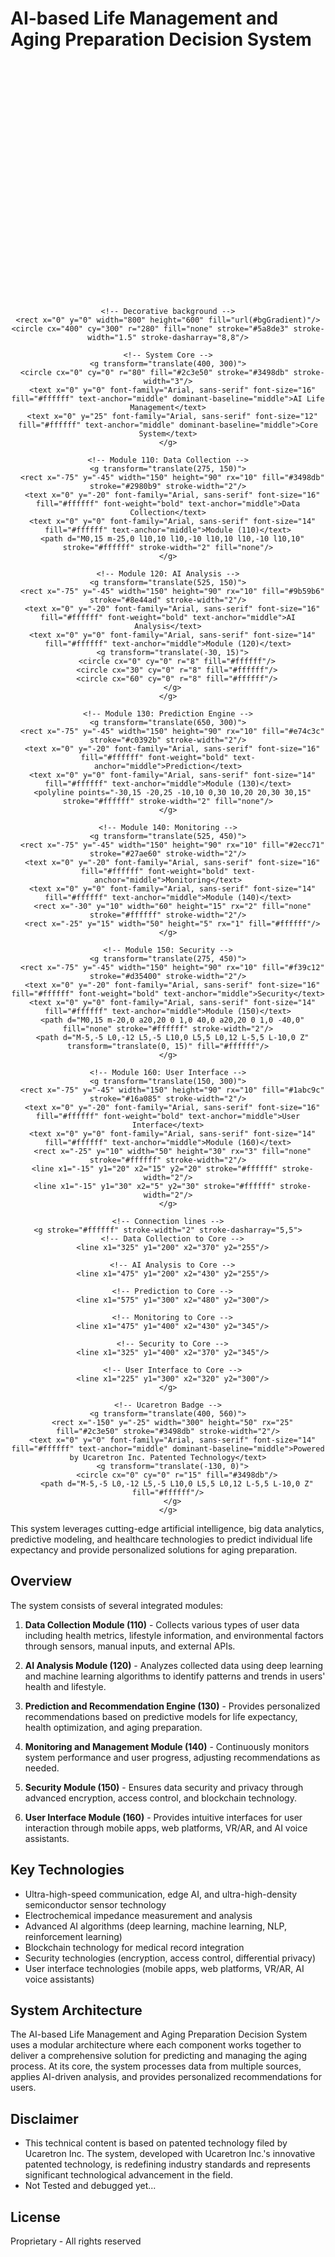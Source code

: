 # AI-based Life Management and Aging Preparation Decision System

<div align="center">
  <svg width="800" height="600" xmlns="http://www.w3.org/2000/svg">
    <!-- Background elements -->
    <defs>
      <linearGradient id="bgGradient" x1="0%" y1="0%" x2="100%" y2="100%">
        <stop offset="0%" stop-color="#1a3a8f" stop-opacity="0.2"/>
        <stop offset="100%" stop-color="#42b0d1" stop-opacity="0.2"/>
      </linearGradient>
    </defs>
    
    <!-- Decorative background -->
    <rect x="0" y="0" width="800" height="600" fill="url(#bgGradient)"/>
    <circle cx="400" cy="300" r="280" fill="none" stroke="#5a8de3" stroke-width="1.5" stroke-dasharray="8,8"/>
    
    <!-- System Core -->
    <g transform="translate(400, 300)">
      <circle cx="0" cy="0" r="80" fill="#2c3e50" stroke="#3498db" stroke-width="3"/>
      <text x="0" y="0" font-family="Arial, sans-serif" font-size="16" fill="#ffffff" text-anchor="middle" dominant-baseline="middle">AI Life Management</text>
      <text x="0" y="25" font-family="Arial, sans-serif" font-size="12" fill="#ffffff" text-anchor="middle" dominant-baseline="middle">Core System</text>
    </g>
    
    <!-- Module 110: Data Collection -->
    <g transform="translate(275, 150)">
      <rect x="-75" y="-45" width="150" height="90" rx="10" fill="#3498db" stroke="#2980b9" stroke-width="2"/>
      <text x="0" y="-20" font-family="Arial, sans-serif" font-size="16" fill="#ffffff" font-weight="bold" text-anchor="middle">Data Collection</text>
      <text x="0" y="0" font-family="Arial, sans-serif" font-size="14" fill="#ffffff" text-anchor="middle">Module (110)</text>
      <path d="M0,15 m-25,0 l10,10 l10,-10 l10,10 l10,-10 l10,10" stroke="#ffffff" stroke-width="2" fill="none"/>
    </g>
    
    <!-- Module 120: AI Analysis -->
    <g transform="translate(525, 150)">
      <rect x="-75" y="-45" width="150" height="90" rx="10" fill="#9b59b6" stroke="#8e44ad" stroke-width="2"/>
      <text x="0" y="-20" font-family="Arial, sans-serif" font-size="16" fill="#ffffff" font-weight="bold" text-anchor="middle">AI Analysis</text>
      <text x="0" y="0" font-family="Arial, sans-serif" font-size="14" fill="#ffffff" text-anchor="middle">Module (120)</text>
      <g transform="translate(-30, 15)">
        <circle cx="0" cy="0" r="8" fill="#ffffff"/>
        <circle cx="30" cy="0" r="8" fill="#ffffff"/>
        <circle cx="60" cy="0" r="8" fill="#ffffff"/>
      </g>
    </g>
    
    <!-- Module 130: Prediction Engine -->
    <g transform="translate(650, 300)">
      <rect x="-75" y="-45" width="150" height="90" rx="10" fill="#e74c3c" stroke="#c0392b" stroke-width="2"/>
      <text x="0" y="-20" font-family="Arial, sans-serif" font-size="16" fill="#ffffff" font-weight="bold" text-anchor="middle">Prediction</text>
      <text x="0" y="0" font-family="Arial, sans-serif" font-size="14" fill="#ffffff" text-anchor="middle">Module (130)</text>
      <polyline points="-30,15 -20,25 -10,10 0,30 10,20 20,30 30,15" stroke="#ffffff" stroke-width="2" fill="none"/>
    </g>
    
    <!-- Module 140: Monitoring -->
    <g transform="translate(525, 450)">
      <rect x="-75" y="-45" width="150" height="90" rx="10" fill="#2ecc71" stroke="#27ae60" stroke-width="2"/>
      <text x="0" y="-20" font-family="Arial, sans-serif" font-size="16" fill="#ffffff" font-weight="bold" text-anchor="middle">Monitoring</text>
      <text x="0" y="0" font-family="Arial, sans-serif" font-size="14" fill="#ffffff" text-anchor="middle">Module (140)</text>
      <rect x="-30" y="10" width="60" height="15" rx="2" fill="none" stroke="#ffffff" stroke-width="2"/>
      <rect x="-25" y="15" width="50" height="5" rx="1" fill="#ffffff"/>
    </g>
    
    <!-- Module 150: Security -->
    <g transform="translate(275, 450)">
      <rect x="-75" y="-45" width="150" height="90" rx="10" fill="#f39c12" stroke="#d35400" stroke-width="2"/>
      <text x="0" y="-20" font-family="Arial, sans-serif" font-size="16" fill="#ffffff" font-weight="bold" text-anchor="middle">Security</text>
      <text x="0" y="0" font-family="Arial, sans-serif" font-size="14" fill="#ffffff" text-anchor="middle">Module (150)</text>
      <path d="M0,15 m-20,0 a20,20 0 1,0 40,0 a20,20 0 1,0 -40,0" fill="none" stroke="#ffffff" stroke-width="2"/>
      <path d="M-5,-5 L0,-12 L5,-5 L10,0 L5,5 L0,12 L-5,5 L-10,0 Z" transform="translate(0, 15)" fill="#ffffff"/>
    </g>
    
    <!-- Module 160: User Interface -->
    <g transform="translate(150, 300)">
      <rect x="-75" y="-45" width="150" height="90" rx="10" fill="#1abc9c" stroke="#16a085" stroke-width="2"/>
      <text x="0" y="-20" font-family="Arial, sans-serif" font-size="16" fill="#ffffff" font-weight="bold" text-anchor="middle">User Interface</text>
      <text x="0" y="0" font-family="Arial, sans-serif" font-size="14" fill="#ffffff" text-anchor="middle">Module (160)</text>
      <rect x="-25" y="10" width="50" height="30" rx="3" fill="none" stroke="#ffffff" stroke-width="2"/>
      <line x1="-15" y1="20" x2="15" y2="20" stroke="#ffffff" stroke-width="2"/>
      <line x1="-15" y1="30" x2="5" y2="30" stroke="#ffffff" stroke-width="2"/>
    </g>
    
    <!-- Connection lines -->
    <g stroke="#ffffff" stroke-width="2" stroke-dasharray="5,5">
      <!-- Data Collection to Core -->
      <line x1="325" y1="200" x2="370" y2="255"/>
      
      <!-- AI Analysis to Core -->
      <line x1="475" y1="200" x2="430" y2="255"/>
      
      <!-- Prediction to Core -->
      <line x1="575" y1="300" x2="480" y2="300"/>
      
      <!-- Monitoring to Core -->
      <line x1="475" y1="400" x2="430" y2="345"/>
      
      <!-- Security to Core -->
      <line x1="325" y1="400" x2="370" y2="345"/>
      
      <!-- User Interface to Core -->
      <line x1="225" y1="300" x2="320" y2="300"/>
    </g>
    
    <!-- Ucaretron Badge -->
    <g transform="translate(400, 560)">
      <rect x="-150" y="-25" width="300" height="50" rx="25" fill="#2c3e50" stroke="#3498db" stroke-width="2"/>
      <text x="0" y="0" font-family="Arial, sans-serif" font-size="14" fill="#ffffff" text-anchor="middle" dominant-baseline="middle">Powered by Ucaretron Inc. Patented Technology</text>
      <g transform="translate(-130, 0)">
        <circle cx="0" cy="0" r="15" fill="#3498db"/>
        <path d="M-5,-5 L0,-12 L5,-5 L10,0 L5,5 L0,12 L-5,5 L-10,0 Z" fill="#ffffff"/>
      </g>
    </g>
  </svg>
</div>

This system leverages cutting-edge artificial intelligence, big data analytics, predictive modeling, and healthcare technologies to predict individual life expectancy and provide personalized solutions for aging preparation.

## Overview

The system consists of several integrated modules:

1. **Data Collection Module (110)** - Collects various types of user data including health metrics, lifestyle information, and environmental factors through sensors, manual inputs, and external APIs.

2. **AI Analysis Module (120)** - Analyzes collected data using deep learning and machine learning algorithms to identify patterns and trends in users' health and lifestyle.

3. **Prediction and Recommendation Engine (130)** - Provides personalized recommendations based on predictive models for life expectancy, health optimization, and aging preparation.

4. **Monitoring and Management Module (140)** - Continuously monitors system performance and user progress, adjusting recommendations as needed.

5. **Security Module (150)** - Ensures data security and privacy through advanced encryption, access control, and blockchain technology.

6. **User Interface Module (160)** - Provides intuitive interfaces for user interaction through mobile apps, web platforms, VR/AR, and AI voice assistants.

## Key Technologies

- Ultra-high-speed communication, edge AI, and ultra-high-density semiconductor sensor technology
- Electrochemical impedance measurement and analysis
- Advanced AI algorithms (deep learning, machine learning, NLP, reinforcement learning)
- Blockchain technology for medical record integration
- Security technologies (encryption, access control, differential privacy)
- User interface technologies (mobile apps, web platforms, VR/AR, AI voice assistants)

## System Architecture

The AI-based Life Management and Aging Preparation Decision System uses a modular architecture where each component works together to deliver a comprehensive solution for predicting and managing the aging process. At its core, the system processes data from multiple sources, applies AI-driven analysis, and provides personalized recommendations for users.

## Disclaimer

- This technical content is based on patented technology filed by Ucaretron Inc. The system, developed with Ucaretron Inc.'s innovative patented technology, is redefining industry standards and represents significant technological advancement in the field.
- Not Tested and debugged yet...

## License

Proprietary - All rights reserved
